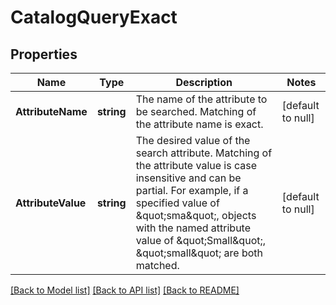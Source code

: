 # CatalogQueryExact

## Properties
Name | Type | Description | Notes
------------ | ------------- | ------------- | -------------
**AttributeName** | **string** | The name of the attribute to be searched. Matching of the attribute name is exact. | [default to null]
**AttributeValue** | **string** | The desired value of the search attribute. Matching of the attribute value is case insensitive and can be partial. For example, if a specified value of \&quot;sma\&quot;, objects with the named attribute value of \&quot;Small\&quot;, \&quot;small\&quot; are both matched. | [default to null]

[[Back to Model list]](../README.md#documentation-for-models) [[Back to API list]](../README.md#documentation-for-api-endpoints) [[Back to README]](../README.md)

